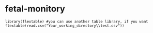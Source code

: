 # fetal-monitory
```{r, echo=FALSE, warning=FALSE}
library(flextable) #you can use another table library, if you want
flextable(read.csv("Your_working_directory\\test.csv"))
```